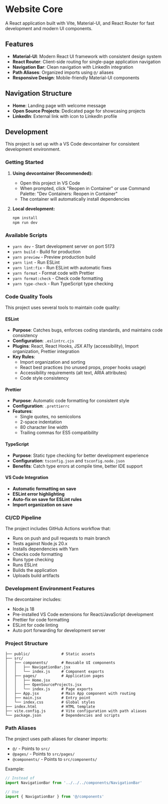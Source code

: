 # Website Core

A React application built with Vite, Material-UI, and React Router for fast development and modern UI components.

## Features

- **Material-UI**: Modern React UI framework with consistent design system
- **React Router**: Client-side routing for single-page application navigation
- **Navigation Bar**: Clean navigation with LinkedIn integration
- **Path Aliases**: Organized imports using `@/` aliases
- **Responsive Design**: Mobile-friendly Material-UI components

## Navigation Structure

- **Home**: Landing page with welcome message
- **Open Source Projects**: Dedicated page for showcasing projects
- **LinkedIn**: External link with icon to LinkedIn profile

## Development

This project is set up with a VS Code devcontainer for consistent development environment.

### Getting Started

1. **Using devcontainer (Recommended):**
   - Open this project in VS Code
   - When prompted, click "Reopen in Container" or use Command Palette: "Dev Containers: Reopen in Container"
   - The container will automatically install dependencies

2. **Local development:**
   ```bash
   npm install
   npm run dev
   ```

### Available Scripts

- `yarn dev` - Start development server on port 5173
- `yarn build` - Build for production
- `yarn preview` - Preview production build
- `yarn lint` - Run ESLint
- `yarn lint:fix` - Run ESLint with automatic fixes
- `yarn format` - Format code with Prettier
- `yarn format:check` - Check code formatting
- `yarn type-check` - Run TypeScript type checking

### Code Quality Tools

This project uses several tools to maintain code quality:

#### ESLint

- **Purpose**: Catches bugs, enforces coding standards, and maintains code consistency
- **Configuration**: `.eslintrc.cjs`
- **Plugins**: React, React Hooks, JSX A11y (accessibility), Import organization, Prettier integration
- **Key Rules**:
  - Import organization and sorting
  - React best practices (no unused props, proper hooks usage)
  - Accessibility requirements (alt text, ARIA attributes)
  - Code style consistency

#### Prettier

- **Purpose**: Automatic code formatting for consistent style
- **Configuration**: `.prettierrc`
- **Features**:
  - Single quotes, no semicolons
  - 2-space indentation
  - 80 character line width
  - Trailing commas for ES5 compatibility

#### TypeScript

- **Purpose**: Static type checking for better development experience
- **Configuration**: `tsconfig.json` and `tsconfig.node.json`
- **Benefits**: Catch type errors at compile time, better IDE support

#### VS Code Integration

- **Automatic formatting on save**
- **ESLint error highlighting**
- **Auto-fix on save for ESLint rules**
- **Import organization on save**

### CI/CD Pipeline

The project includes GitHub Actions workflow that:

- Runs on push and pull requests to main branch
- Tests against Node.js 20.x
- Installs dependencies with Yarn
- Checks code formatting
- Runs type checking
- Runs ESLint
- Builds the application
- Uploads build artifacts

### Development Environment Features

The devcontainer includes:

- Node.js 18
- Pre-installed VS Code extensions for React/JavaScript development
- Prettier for code formatting
- ESLint for code linting
- Auto port forwarding for development server

### Project Structure

```
├── public/              # Static assets
├── src/
│   ├── components/      # Reusable UI components
│   │   ├── NavigationBar.jsx
│   │   └── index.js     # Component exports
│   ├── pages/           # Application pages
│   │   ├── Home.jsx
│   │   ├── OpenSourceProjects.jsx
│   │   └── index.js     # Page exports
│   ├── App.jsx          # Main App component with routing
│   ├── main.jsx         # Entry point
│   └── index.css        # Global styles
├── index.html           # HTML template
├── vite.config.js       # Vite configuration with path aliases
└── package.json         # Dependencies and scripts
```

### Path Aliases

The project uses path aliases for cleaner imports:

- `@/` - Points to `src/`
- `@pages/` - Points to `src/pages/`
- `@components/` - Points to `src/components/`

Example:

```javascript
// Instead of
import NavigationBar from '../../../components/NavigationBar'

// Use
import { NavigationBar } from '@/components'
```

